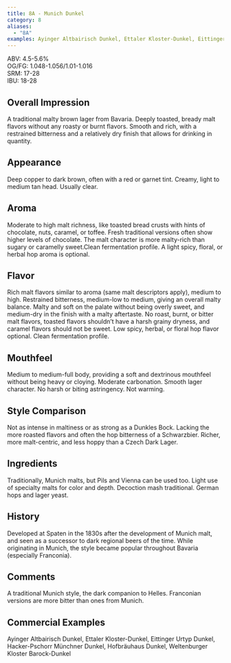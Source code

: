 ```yaml
---
title: 8A - Munich Dunkel
category: 8
aliases: 
  - "8A"
examples: Ayinger Altbairisch Dunkel, Ettaler Kloster-Dunkel, Eittinger Urtyp Dunkel, Hacker-Pschorr Münchner Dunkel, Hofbräuhaus Dunkel, Weltenburger Kloster Barock-Dunkel
---
```


ABV: 4.5-5.6%  
OG/FG: 1.048-1.056/1.01-1.016  
SRM: 17-28  
IBU: 18-28

## Overall Impression
A traditional malty brown lager from Bavaria. Deeply toasted, bready malt flavors without any roasty or burnt flavors. Smooth and rich, with a restrained bitterness and a relatively dry finish that allows for drinking in quantity.

## Appearance
Deep copper to dark brown, often with a red or garnet tint. Creamy, light to medium tan head. Usually clear.

## Aroma
Moderate to high malt richness, like toasted bread crusts with hints of chocolate, nuts, caramel, or toffee. Fresh traditional versions often show higher levels of chocolate. The malt character is more malty-rich than sugary or caramelly sweet.Clean fermentation profile. A light spicy, floral, or herbal hop aroma is optional.

## Flavor
Rich malt flavors similar to aroma (same malt descriptors apply), medium to high. Restrained bitterness, medium-low to medium, giving an overall malty balance. Malty and soft on the palate without being overly sweet, and medium-dry in the finish with a malty aftertaste. No roast, burnt, or bitter malt flavors, toasted flavors shouldn’t have a harsh grainy dryness, and caramel flavors should not be sweet. Low spicy, herbal, or floral hop flavor optional. Clean fermentation profile.

## Mouthfeel
Medium to medium-full body, providing a soft and dextrinous mouthfeel without being heavy or cloying. Moderate carbonation. Smooth lager character. No harsh or biting astringency. Not warming.

## Style Comparison
Not as intense in maltiness or as strong as a Dunkles Bock. Lacking the more roasted flavors and often the hop bitterness of a Schwarzbier. Richer, more malt-centric, and less hoppy than a Czech Dark Lager.

## Ingredients
Traditionally, Munich malts, but Pils and Vienna can be used too. Light use of specialty malts for color and depth. Decoction mash traditional. German hops and lager yeast.

## History
Developed at Spaten in the 1830s after the development of Munich malt, and seen as a successor to dark regional beers of the time. While originating in Munich, the style became popular throughout Bavaria (especially Franconia).

## Comments
A traditional Munich style, the dark companion to Helles. Franconian versions are more bitter than ones from Munich.

## Commercial Examples
Ayinger Altbairisch Dunkel, Ettaler Kloster-Dunkel, Eittinger Urtyp Dunkel, Hacker-Pschorr Münchner Dunkel, Hofbräuhaus Dunkel, Weltenburger Kloster Barock-Dunkel





